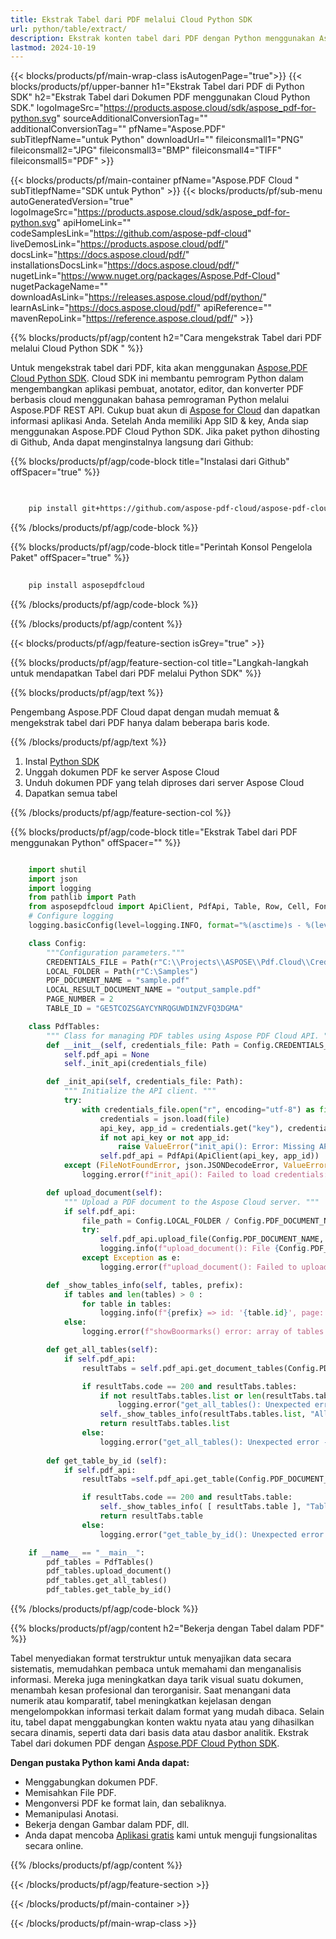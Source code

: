 ```yaml
---
title: Ekstrak Tabel dari PDF melalui Cloud Python SDK
url: python/table/extract/
description: Ekstrak konten tabel dari PDF dengan Python menggunakan Aspose.PDF Cloud SDK.
lastmod: 2024-10-19
---
```


{{< blocks/products/pf/main-wrap-class isAutogenPage="true">}}
{{< blocks/products/pf/upper-banner h1="Ekstrak Tabel dari PDF di Python SDK" h2="Ekstrak Tabel dari Dokumen PDF menggunakan Cloud Python SDK." logoImageSrc="https://products.aspose.cloud/sdk/aspose_pdf-for-python.svg" sourceAdditionalConversionTag="" additionalConversionTag="" pfName="Aspose.PDF" subTitlepfName="untuk Python" downloadUrl="" fileiconsmall1="PNG" fileiconsmall2="JPG" fileiconsmall3="BMP" fileiconsmall4="TIFF" fileiconsmall5="PDF" >}}

{{< blocks/products/pf/main-container pfName="Aspose.PDF Cloud " subTitlepfName="SDK untuk Python" >}}
{{< blocks/products/pf/sub-menu autoGeneratedVersion="true" logoImageSrc="https://products.aspose.cloud/sdk/aspose_pdf-for-python.svg" apiHomeLink="" codeSamplesLink="https://github.com/aspose-pdf-cloud" liveDemosLink="https://products.aspose.cloud/pdf/" docsLink="https://docs.aspose.cloud/pdf/" installationsDocsLink="https://docs.aspose.cloud/pdf/" nugetLink="https://www.nuget.org/packages/Aspose.Pdf-Cloud" nugetPackageName="" downloadAsLink="https://releases.aspose.cloud/pdf/python/" learnAsLink="https://docs.aspose.cloud/pdf/" apiReference="" mavenRepoLink="https://reference.aspose.cloud/pdf/" >}}

{{% blocks/products/pf/agp/content h2="Cara mengekstrak Tabel dari PDF melalui Cloud Python SDK " %}}

Untuk mengekstrak tabel dari PDF, kita akan menggunakan
[Aspose.PDF Cloud Python SDK](https://products.aspose.cloud/pdf/python/). Cloud SDK ini membantu pemrogram Python dalam mengembangkan aplikasi pembuat, anotator, editor, dan konverter PDF berbasis cloud menggunakan bahasa pemrograman Python melalui Aspose.PDF REST API. Cukup buat akun di [Aspose for Cloud](https://dashboard.aspose.cloud/#/apps) dan dapatkan informasi aplikasi Anda. Setelah Anda memiliki App SID & key, Anda siap menggunakan Aspose.PDF Cloud Python SDK. Jika paket python dihosting di Github, Anda dapat menginstalnya langsung dari Github:

{{% blocks/products/pf/agp/code-block title="Instalasi dari Github" offSpacer="true" %}}

```bash

     
    pip install git+https://github.com/aspose-pdf-cloud/aspose-pdf-cloud-python.git


```

{{% /blocks/products/pf/agp/code-block %}}

{{% blocks/products/pf/agp/code-block title="Perintah Konsol Pengelola Paket" offSpacer="true" %}}

```bash
     
    pip install asposepdfcloud

```

{{% /blocks/products/pf/agp/code-block %}}

{{% /blocks/products/pf/agp/content %}}

{{< blocks/products/pf/agp/feature-section isGrey="true" >}}

{{% blocks/products/pf/agp/feature-section-col title="Langkah-langkah untuk mendapatkan Tabel dari PDF melalui Python SDK" %}}

{{% blocks/products/pf/agp/text %}}

Pengembang Aspose.PDF Cloud dapat dengan mudah memuat & mengekstrak tabel dari PDF hanya dalam beberapa baris kode.

{{% /blocks/products/pf/agp/text %}}

1. Instal [Python SDK](https://pypi.org/project/asposepdfcloud/)
1. Unggah dokumen PDF ke server Aspose Cloud
1. Unduh dokumen PDF yang telah diproses dari server Aspose Cloud
1. Dapatkan semua tabel

{{% /blocks/products/pf/agp/feature-section-col %}}

{{% blocks/products/pf/agp/code-block title="Ekstrak Tabel dari PDF menggunakan Python" offSpacer="" %}}

```python

    import shutil
    import json
    import logging
    from pathlib import Path
    from asposepdfcloud import ApiClient, PdfApi, Table, Row, Cell, FontStyles, GraphInfo, TextRect, TextState, Color, BorderInfo
    # Configure logging
    logging.basicConfig(level=logging.INFO, format="%(asctime)s - %(levelname)s - %(message)s")

    class Config:
        """Configuration parameters."""
        CREDENTIALS_FILE = Path(r"C:\\Projects\\ASPOSE\\Pdf.Cloud\\Credentials\\credentials.json")
        LOCAL_FOLDER = Path(r"C:\Samples")
        PDF_DOCUMENT_NAME = "sample.pdf"
        LOCAL_RESULT_DOCUMENT_NAME = "output_sample.pdf"
        PAGE_NUMBER = 2
        TABLE_ID = "GE5TCOZSGAYCYNRQGUWDINZVFQ3DGMA"

    class PdfTables:
        """ Class for managing PDF tables using Aspose PDF Cloud API. """
        def __init__(self, credentials_file: Path = Config.CREDENTIALS_FILE):
            self.pdf_api = None
            self._init_api(credentials_file)

        def _init_api(self, credentials_file: Path):
            """ Initialize the API client. """
            try:
                with credentials_file.open("r", encoding="utf-8") as file:
                    credentials = json.load(file)
                    api_key, app_id = credentials.get("key"), credentials.get("id")
                    if not api_key or not app_id:
                        raise ValueError("init_api(): Error: Missing API keys in the credentials file.")
                    self.pdf_api = PdfApi(ApiClient(api_key, app_id))
            except (FileNotFoundError, json.JSONDecodeError, ValueError) as e:
                logging.error(f"init_api(): Failed to load credentials: {e}")

        def upload_document(self):
            """ Upload a PDF document to the Aspose Cloud server. """
            if self.pdf_api:
                file_path = Config.LOCAL_FOLDER / Config.PDF_DOCUMENT_NAME
                try:
                    self.pdf_api.upload_file(Config.PDF_DOCUMENT_NAME, str(file_path))
                    logging.info(f"upload_document(): File {Config.PDF_DOCUMENT_NAME} uploaded successfully.")
                except Exception as e:
                    logging.error(f"upload_document(): Failed to upload file: {e}")

        def _show_tables_info(self, tables, prefix):
            if tables and len(tables) > 0 :
                for table in tables:
                    logging.info(f"{prefix} => id: '{table.id}', page: '{table.page_num}', rows: '{len(table.row_list)}', columns: '{len(table.row_list[0].cell_list)}'")
            else:
                logging.error(f"showBoormarks() error: array of tables is empty!")

        def get_all_tables(self):
            if self.pdf_api:
                resultTabs = self.pdf_api.get_document_tables(Config.PDF_DOCUMENT_NAME)

                if resultTabs.code == 200 and resultTabs.tables:
                    if not resultTabs.tables.list or len(resultTabs.tables.list) == 0:
                        logging.error("get_all_tables(): Unexpected error - tables is null or empty!!!")
                    self._show_tables_info(resultTabs.tables.list, "All tables")
                    return resultTabs.tables.list
                else:
                    logging.error("get_all_tables(): Unexpected error - can't get links!!!")
        
        def get_table_by_id (self):
            if self.pdf_api:
                resultTabs =self.pdf_api.get_table(Config.PDF_DOCUMENT_NAME, Config.TABLE_ID)

                if resultTabs.code == 200 and resultTabs.table:
                    self._show_tables_info( [ resultTabs.table ], "Table by Id")
                    return resultTabs.table
                else:
                    logging.error("get_table_by_id(): Unexpected error - can't get links!!!")

    if __name__ == "__main__":
        pdf_tables = PdfTables()
        pdf_tables.upload_document()
        pdf_tables.get_all_tables()
        pdf_tables.get_table_by_id()
```

{{% /blocks/products/pf/agp/code-block %}}

{{% blocks/products/pf/agp/content h2="Bekerja dengan Tabel dalam PDF" %}}

Tabel menyediakan format terstruktur untuk menyajikan data secara sistematis, memudahkan pembaca untuk memahami dan menganalisis informasi. Mereka juga meningkatkan daya tarik visual suatu dokumen, menambah kesan profesional dan terorganisir. Saat menangani data numerik atau komparatif, tabel meningkatkan kejelasan dengan mengelompokkan informasi terkait dalam format yang mudah dibaca. Selain itu, tabel dapat menggabungkan konten waktu nyata atau yang dihasilkan secara dinamis, seperti data dari basis data atau dasbor analitik.
Ekstrak Tabel dari dokumen PDF dengan [Aspose.PDF Cloud Python SDK](https://products.aspose.cloud/pdf/python/).

**Dengan pustaka Python kami Anda dapat:**

+ Menggabungkan dokumen PDF.
+ Memisahkan File PDF.
+ Mengonversi PDF ke format lain, dan sebaliknya.
+ Memanipulasi Anotasi.
+ Bekerja dengan Gambar dalam PDF, dll.
+ Anda dapat mencoba [Aplikasi gratis](https://products.aspose.app/pdf/family) kami untuk menguji fungsionalitas secara online.

{{% /blocks/products/pf/agp/content %}}

{{< /blocks/products/pf/agp/feature-section >}}

{{< /blocks/products/pf/main-container >}}

{{< /blocks/products/pf/main-wrap-class >}}
